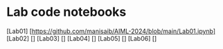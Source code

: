 # Lab code notebooks <br>
[Lab01] [https://github.com/manisaib/AIML-2024/blob/main/Lab01.ipynb]<br>
[Lab02] []
[Lab03] []
[Lab04] []
[Lab05] []
[Lab06] []






